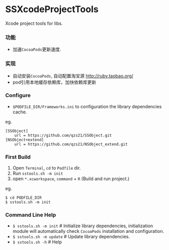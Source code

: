 # SSXcodeProjectTools
Xcode project tools for libs.

### 功能
* 加速`CocoaPods`更新速度.

### 实现
* 自动安装`CocoaPods`, 自动配置淘宝源 <http://ruby.taobao.org/>
* pod引用本地缓存依赖库，加快依赖库更新

### Configure
* `$PODFILE_DIR/Frameworks.ini` to configuration the library dependencies cache.

eg.

```
[SSObject]
	url = https://github.com/qzs21/SSObject.git
[NSObject+extend]
	url = https://github.com/qzs21/NSObject_extend.git
```

### First Build
1. Open `Terminal`, `cd` to `Podfile` dir.
2. Run `sstools.sh -m init`
3. open `*.xcworkspace`, `command` + `R` (Build and run project.)

eg.

```
$ cd PODFILE_DIR
$ sstools.sh -m init
```


### Command Line Help
* `$ sstools.sh -m init` # Initialize library dependencies, initialization module will automatically check `CocoaPods` installation and configuration.
* `$ sstools.sh -m update` # Update library dependencies.
* `$ sstools.sh -h` # Help